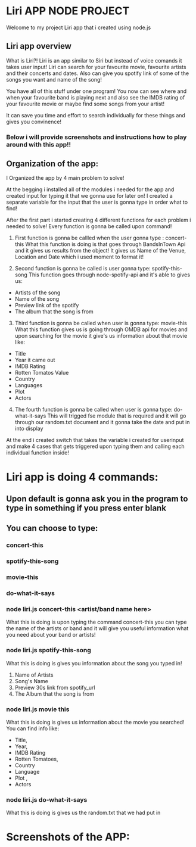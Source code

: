 #  Liri APP NODE PROJECT

Welcome to my project Liri app that i created using node.js

## Liri app overview

What is Liri?!  Liri is an app similar to Siri but instead of voice comands it takes user input!
Liri can search for your favourite movie, favourite artists and their concerts and dates. Also can give you spotify link of some of the songs you want and name of the song!

You have all of this stuff under one program! You now can see where and when your favourite band is playing next and also see the IMDB rating of your favourite movie or maybe find some songs from your artist! 

It can save you time and effort to search individually for these things and gives you convinence!

### Below i will provide screenshots and instructions how to play around with this app!!

## Organization of the app:
I Organized the app by 4 main problem to solve!

At the begging i installed all of the modules i needed for the app and created input for typing it that we gonna use for later on! I created a separate variable for the input that the user is gonna type in order what to find!

After the  first part i started creating 4 different functions for each problem i needed to solve!
Every function is gonna be called upon command!
1. First function is gonna be callled when the user gonna type : concert-this
What this function is doing is that goes through BandsInTown Api and it gives us results from the object! It gives us Name of the Venue, Location and Date which i used moment to format it!

2. Second function is gonna be called is user gonna type: spotify-this-song
This function goes through node-spotify-api and it's able to gives us:
* Artists of the song
* Name of the song
* Preview link of the spotify
* The album that the song is from

3. Third function is gonna be called when user is gonna type: movie-this 
What this function gives us is going through OMDB api for movies and upon searching for the movie it give's us information about that movie like:
* Title
* Year it came out
* IMDB Rating
* Rotten Tomatos Value
* Country 
* Languages
* Plot 
* Actors

4. The fourth function is gonna be called when user is gonna type: do-what-it-says 
This will trigged fse module that is required and it will go through our random.txt document and it gonna take the date and put in into display

At the end i created switch that takes the variable i created for userinput and make 4 cases that gets triggered upon typing them and calling each individual function inside!

# Liri app is doing 4 commands:
## Upon default is gonna ask you in the program to type in something if you press enter blank

## You can choose to type: 
### concert-this
### spotify-this-song
### movie-this
### do-what-it-says


###  node liri.js concert-this  <artist/band name  here>

What this is doing is upon typing the command concert-this you can type the name of the artists or band and it will give you useful information what you need about your band or artists!

### node liri.js spotify-this-song <song name here>

What this is doing is gives you information about the song you typed in! 
1. Name of Artists
2. Song's Name
3. Preview 30s link from spotify_url
4. The Album that the song is from

### node liri.js movie this <movie name here>

What this is doing is gives us information about the movie you searched! You can find info like:
* Title,
* Year,
* IMDB Rating
* Rotten Tomatoes,
* Country
* Language
* Plot ,
* Actors 

### node liri.js do-what-it-says 

What this is doing is gives us the random.txt that we had put in



# Screenshots of the APP:





